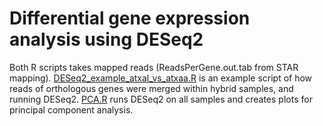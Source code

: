 # Differential gene expression analysis using DESeq2  
Both R scripts takes mapped reads (ReadsPerGene.out.tab from STAR mapping). [DESeq2_example_atxal_vs_atxaa.R](DESeq2_example_atxal_vs_atxaa.R) is an example script of how reads of orthologous genes were merged within hybrid samples, and running DESeq2. [PCA.R](PCA.R) runs DESeq2 on all samples and creates plots for principal component analysis.
